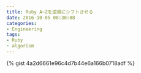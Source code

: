 ```yaml
---
title: Ruby A~Zを逆順にシフトさせる
date: 2016-10-05 08:30:08
categories:
- Engineering
tags:
- Ruby
- algorism
---
```


{% gist 4a2d6661e96c4d7b44e6a166b0718adf %}
